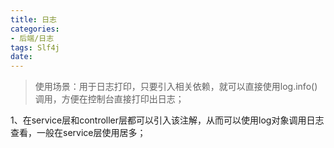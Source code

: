 ```yaml
---
title: 日志
categories:
- 后端/日志
tags: Slf4j
date:
---
```


> 使用场景：用于日志打印，只要引入相关依赖，就可以直接使用log.info()调用，方便在控制台直接打印出日志；

1、在service层和controller层都可以引入该注解，从而可以使用log对象调用日志查看，一般在service层使用居多；